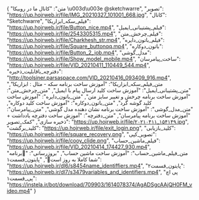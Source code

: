 {
  "متن": "کانال ما در روبیکا \u003d\u003e            @sketchwarre",
  "تصویر": "https://up.hojrweb.ir/file/IMG_20210327_101001_668.jpg",
  "کانال": "Sketchwarre",
  "فیلم_سکه_ابزاریکا": "https://up.hojrweb.ir/file/Button_nice.mp4",
  "فیلم_پشتیبانی_ایمیل": "https://up.hojrweb.ir/file/2543305315.mp4",
  "فیلم_چرخش_متن": "https://up.hojrweb.ir/file/Charkhesh_str.mp4",
  "فیلم_باتون_دایره": "https://up.hojrweb.ir/file/Square_buttonqq.mp4",
  "باتون_دوکاره": "https://up.hojrweb.ir/file/Button_2_job.mp4",
  "مدل_گوشی": "https://up.hojrweb.ir/file/Show_model_mobile.mp4",
  "ساخت_پیامرسان": "https://up.hojrweb.ir/file/VID_20210411_110449_544.mp4",
  "دفترچه_باقابلیت_ذخیره": "http://toolsiner.parsaspace.com/VID_20210416_093409_916.mp4",
  "متن_فیلم_سکه_ابزاریکا": "آموزش ساخت برنامه سکه - مثال : ابزاریکا",
  "متن_پشتیبانی_ایمیل": "آموزش ساخت کلید ارسال پیام با ایمیل",
  "متن_چرخش_متن": "آموزش ساخت برنامه چرخش و تغییر سایز متن",
  "متن_باتون_دایره": "آموزش ساخت کلید گوشه گرد",
  "متن_باتون_دوکاره": "آموزش ساخت کلید دوکاره",
  "متن_مدل_گوشی": "آموزش ساخت برنامه نشان دهنده مدل گوشی",
  "متن_پیامرسان": "آموزش ساخت برنامه پیامرسان",
  "متن_دفترچه": "آموزش ساخت دفترچه یادداشت + ذخیره سازی",
  "کمک_تصویر": "https://up.hojrweb.ir/file/۲۰۲۱۰۴۱۱_۱۵۴۱۴۹.jpg",
  "کلید_برگشت": "https://up.hojrweb.ir/file/exit_login.png",
  "کلید_بازیابی": "https://up.hojrweb.ir/file/square_recovery.png",
  "تصویر_کپی": "https://up.hojrweb.ir/file/cooy_clide.png",
  "فیلم_ماشین_حساب": "https://up.hojrweb.ir/file/VID_20210414_174427_930.mp4",
  "متن_فیلم_ماشین_حساب": "آموزش ساخت ماشین حساب",
  "بروزرسانی": "🤩برنامه شما کاملا به روز است🤩",
  "پایتون_قسمت۱": "https://up.hojrweb.ir/dl6/s8454name_identiffiers.mp4",
  "پایتون_قسمت۲": "https://up.hojrweb.ir/dl7/s3479variables_and_identifiers.mp4",
  "پی اچ پی_قسمت۱": "https://instela.ir/bot/download/709903/1614078374/AgADSgcAAjQH0FM_video.mp4"
}
